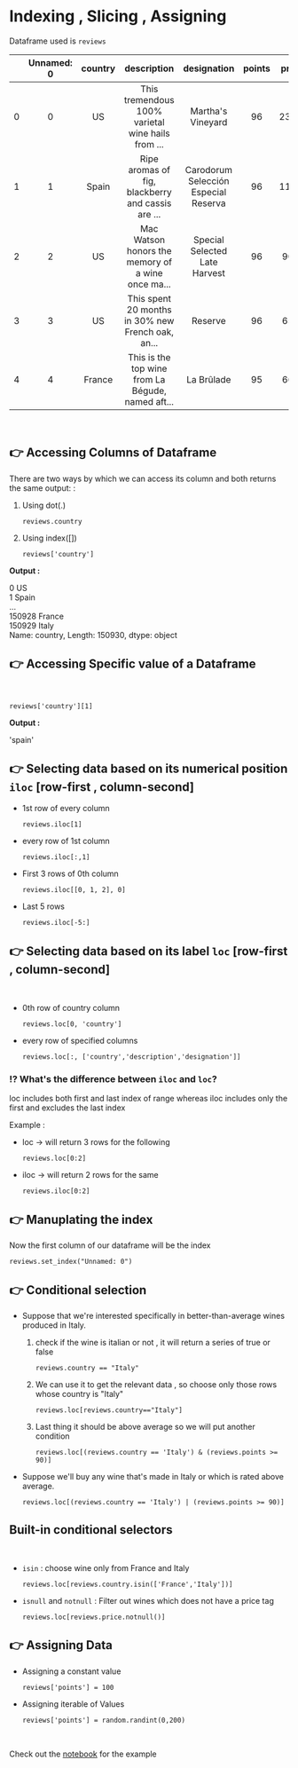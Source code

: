 # Indexing , Slicing , Assigning



 Dataframe used is `reviews`


|| Unnamed: 0 |	country|description	|designation|points|price|province|	region_1|region_2|variety |winery|
| :---: |:--:      | :-:    | :-:             |:---:      |:---: |:---:| :-:    | :-:     |:---:   | :-:     | :-: |
|0 |0  |US    |  This tremendous 100% varietal wine hails from ... |Martha's Vineyard | 96 |235.0| California| Napa Valley |Napa |Cabernet |Sauvignon Heitz|
|1 |	1 |Spain |	Ripe aromas of fig, blackberry and cassis are ...|	Carodorum Selección Especial Reserva |	96|	110.0| 	Northern Spain|	Toro	|NaN	|Tinta de Toro|	Bodega Carmen Rodríguez|
|2 |	2 |US	 |Mac Watson honors the memory of a wine once ma...   |Special Selected Late Harvest|	96|	90.0|	California| Knights Valley|	Sonoma|	Sauvignon Blanc	|Macauley|
|3 |	3 |US	 |This spent 20 months in 30% new French oak, an...	  |Reserve|	96|	65.0|	Oregon|	Willamette Valley|	Willamette Valley|	Pinot Noir|	Ponzi|
|4 |	4 |France|	This is the top wine from La Bégude, named aft...|	La Brûlade|	95|	66.0|	Provence|	Bandol|	NaN	|Provence red blend	|Domaine de la Bégud|

<br>

## 👉 Accessing Columns of Dataframe

There are two ways by which we can access its column and both returns the same output: :

1. Using dot(.)
   ```
   reviews.country
   ```

2. Using index([])
   ```
   reviews['country']
   ```

**Output :**

0             US <br>
1          Spain <br>
           ...   <br>
150928    France <br>
150929     Italy <br>
Name: country, Length: 150930, dtype: object

## 👉 Accessing Specific value of a Dataframe
<br>

```
reviews['country'][1]
```
**Output :**

'spain'

## 👉 Selecting data based on its numerical position `iloc` [row-first , column-second]


* 1st row of every column

  ```
  reviews.iloc[1]
  ```
* every row of 1st column

  ```
  reviews.iloc[:,1]
  ```

* First 3 rows of 0th column

  ```
  reviews.iloc[[0, 1, 2], 0]
  ```
* Last 5 rows

  ```
  reviews.iloc[-5:]
  ```


## 👉 Selecting data based on its label `loc` [row-first , column-second]
<br>

* 0th row of country column
  ```
  reviews.loc[0, 'country']
  ```

* every row of specified columns
  ```
  reviews.loc[:, ['country','description','designation']]
  ```

### ⁉️ What's the difference between `iloc` and `loc`?

loc includes both first and last index of range whereas iloc includes only the first and excludes the last index

Example :

* loc -> will return 3 rows for the following

   ```
   reviews.loc[0:2]
   ```

* iloc -> will return 2 rows for the same

   ```
   reviews.iloc[0:2]
   ```

## 👉 Manuplating the index

Now the first column of our dataframe will be the index

```
reviews.set_index("Unnamed: 0")
```

## 👉 Conditional selection

* Suppose that we're interested specifically in better-than-average wines produced in Italy.

    1. check if the wine is italian or not , it will return a series of true or false

       ```
       reviews.country == "Italy"
       ```
    2. We can use it to get the relevant data , so choose only those rows whose country is "Italy"

       ```
       reviews.loc[reviews.country=="Italy"]
       ```

    3. Last thing it should be above average so we will put another condition

       ```
       reviews.loc[(reviews.country == 'Italy') & (reviews.points >= 90)]
       ```

* Suppose we'll buy any wine that's made in Italy or which is rated above average.

  ```
  reviews.loc[(reviews.country == 'Italy') | (reviews.points >= 90)]
  ```

## Built-in conditional selectors
<br>

* `isin` : choose wine only from France and Italy

   ```
   reviews.loc[reviews.country.isin(['France','Italy'])]
   ```

* `isnull` and `notnull` : Filter out wines which does not have a price tag

   ```
   reviews.loc[reviews.price.notnull()]
   ```

## 👉 Assigning Data

* Assigning a constant value
   
    ```
    reviews['points'] = 100
    ```

* Assigning iterable of Values

    ```
    reviews['points'] = random.randint(0,200)
    ```
    
<br>

Check out the [notebook](https://github.com/lakshikaparihar/100daysofMLcode/blob/a0149ed4937df81fb85a1c6121da3c4f15f2253a/2_Pandas_Data_Manipulation/Exercise/Exercise.ipynb) for the example
